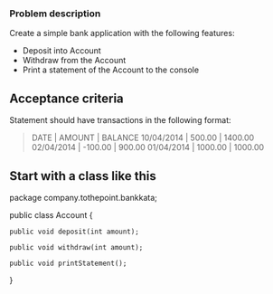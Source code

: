### Problem description

Create a simple bank application with the following features:

- Deposit into Account
- Withdraw from the Account
- Print a statement of the Account to the console

## Acceptance criteria

Statement should have transactions in the following format:

>   DATE       | AMOUNT  | BALANCE
>   10/04/2014 | 500.00  | 1400.00
>   02/04/2014 | -100.00 | 900.00
>   01/04/2014 | 1000.00 | 1000.00

## Start with a class like this

package company.tothepoint.bankkata;

public class Account {

    public void deposit(int amount);

    public void withdraw(int amount);

    public void printStatement();
}